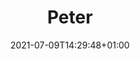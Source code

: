 ---
title: "Peter"
date: 2021-07-09T14:29:48+01:00
weight: 
summary: "Scientist, Outreach & Communications"
role: "science"
profile_image: "/people_photos/peter_makus.jpg"
website: ""
---